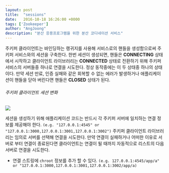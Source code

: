 ```yaml
---
layout: post
title:  "sessions"
date:   2016-10-18 16:26:00 +0000
tags: ['Zookeeper']
author: "AngJoong"
description: "분산 응용프로그램을 위한 분산 코디네이션 서비스"
---
```


주키퍼 클라이언트는 바인딩하는 랭귀지를 사용해 서비스로의 핸들을 생성함으로써 주키퍼 서비스와의 세션을 구축한다. 한번 세션이 생성되면, 핸들은 **CONNECTING** 상태에서 시작하고 클라이언트 라이브러리는 **CONNECTED** 상태로 전환하기 위해 주키퍼 서비스의 서버들중 하나로 연결을 시도한다. 정상 동작중에는 이 두 상태중 하나의 상태이다. 만약 세션 만료, 인증 실패와 같은 회복할 수 없는 에러가 발생하거나 애플리케이션이 핸들을 닫아 버린다면 핸들은 **CLOSED** 상태가 된다.  

###### 주키퍼 클라이언트 세션 변화
![](https://zookeeper.apache.org/doc/trunk/images/state_dia.jpg)

세션을 생성하기 위해 애플리케이션 코드는 반드시 각 주키퍼 서버에 일치하는 연결 정보를 제공해야 한다. `(e.g. "127.0.0.1:4545" or "127.0.0.1:3000,127.0.0.1:3001,127.0.0.1:3002")` 주키퍼 클라이언트 라이브러리는 임의로 서버를 선택해 연결을 시도한다. 만약 연결이 실패하거나 어떠한 이유로 서버로 부터 연결이 종료된다면 클라이언트는 연결이 될 때까지 자동적으로 리스트의 다음 서버로 연결을 시도한다.

* 연결 스트링에 `chroot` 정보를 추가 할 수 있다. `(e.g. 127.0.0.1:4545/app/a" or "127.0.0.1:3000,127.0.0.1:3001,127.0.0.1:3002/app/a)`
